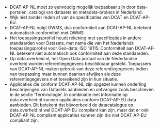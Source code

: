 - DCAT-AP-NL moet zo eenvoudig mogelijk toepasbaar zijn door data-portalen, catalogi van datasets en metadata-brokers in Nederland.
- Wijk niet zonder reden af van de specificaties van DCAT en DCAT-AP-EU.
- DCAT-AP-NL volgt OWMS, dus conformiteit aan DCAT-AP-NL betekent automatisch conformiteit met OWMS.
- Het toepassingsprofiel houdt rekening met specificaties in andere standaarden voor Datasets, met name die van het Nederlands toepassingsprofiel voor Geo-data: ISO 19115. Conformiteit aan DCAT-AP-NL betekent niet automatisch ook conformiteit aan deze standaarden.
- Op data.overheid.nl, het Open Data portaal van de Nederlandse overheid worden referentiegegevens beschikbaar gesteld. Toepassers van DCAT-AP-NL maken gebruik van deze referentiegegevens indien van toepassing maar kunnen daarvan afwijken als deze referentiegegevens niet toereikend zijn in hun situatie.
- Applicaties die conform DCAT-AP-NL zijn opgezet kunnen onderling beschrijvingen van Datasets aanbieden en ontvangen zoals beschreven in de sectie ‘Terminologie’. In combinatie met informatie op data.overheid.nl kunnen applicaties conform DCAT-AP-EU data aanbieden. Dit betekent dat bijvoorbeeld de datacatalogus op data.overheid.nl wel DCAT-AP-EU compliant kan zijn, maar dat er ook DCAT-AP-NL compliant applicaties kunnen zijn die niet DCAT-AP-EU compliant zijn.
